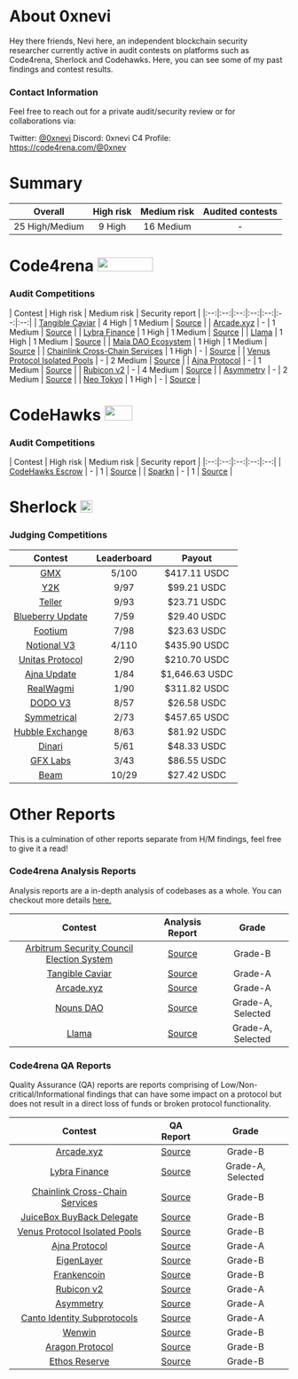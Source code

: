 # About 0xnevi

Hey there friends, Nevi here, an independent blockchain security researcher currently active in audit contests on platforms such as Code4rena, Sherlock and Codehawks. Here, you can see some of my past findings and contest results.

### Contact Information
Feel free to reach out for a private audit/security review or for collaborations via:

Twitter: [@0xnevi](https://twitter.com/0xnevi)
Discord: 0xnevi
C4 Profile: https://code4rena.com/@0xnev

# Summary

| Overall | High risk |  Medium risk | Audited contests |
|:--:|:--:|:--:|:--:|
| 25 High/Medium | 9 High | 16 Medium | - |  

# Code4rena <img src="https://code4rena.com/logos/c4-logo.svg" width=100 height=25>

### Audit Competitions
| Contest | High risk | Medium risk | Security report | 
|:--:|:--:|:--:|:--:|:--:|:--:|:--:|
| [Tangible Caviar](https://code4rena.com/contests/2023-08-tangible-caviar#top) | 4 High | 1 Medium | [Source]() | 
| [Arcade.xyz](https://code4rena.com/contests/2023-07-arcadexyz#top) | - | 1 Medium | [Source]() | 
| [Lybra Finance](https://code4rena.com/contests/2023-06-lybra-finance#top) | 1 High | 1 Medium | [Source]() | 
| [Llama](https://code4rena.com/contests/2023-06-llama#top) | 1 High | 1 Medium | [Source]() | 
| [Maia DAO Ecosystem](https://code4rena.com/contests/2023-05-maia-dao-ecosystem#top) | 1 High | 1 Medium | [Source]() | 
| [Chainlink Cross-Chain Services](https://code4rena.com/contests/2023-05-chainlink-cross-chain-services-ccip-and-arm-network#top) | 1 High | - | [Source]() | 
| [Venus Protocol Isolated Pools](https://code4rena.com/contests/2023-05-venus-protocol-isolated-pools#top) | - | 2 Medium | [Source]() | 
| [Ajna Protocol](https://code4rena.com/contests/2023-05-ajna-protocol#top) | - | 1 Medium | [Source]() | 
| [Rubicon v2](https://code4rena.com/contests/2023-04-rubicon-v2#top) | - | 4 Medium | [Source]() | 
| [Asymmetry](https://code4rena.com/contests/2023-03-asymmetry-contest#top) | - | 2 Medium | [Source]() | 
| [Neo Tokyo](https://code4rena.com/contests/2023-03-neo-tokyo-contest#top) | 1 High | - | [Source]() | 

# CodeHawks <img src="https://res.cloudinary.com/droqoz7lg/image/upload/v1689080263/snhkgvtsidryjdtx0pce.png" width=50 height=27>

### Audit Competitions
| Contest | High risk | Medium risk | Security report | 
|:--:|:--:|:--:|:--:|:--:|
| [CodeHawks Escrow](https://github.com/Cyfrin/2023-07-escrow) | - | 1 | [Source]() | 
| [Sparkn](https://github.com/Cyfrin/2023-08-sparkn) | - | 1 | [Source]() | 

# Sherlock  <img src="https://audits.sherlock.xyz/_next/static/media/sherlock_logo.dc2b3290.svg" width=22 height=22>

### Judging Competitions
| Contest | Leaderboard | Payout |
|:--:|:--:|:--:|
| [GMX](https://audits.sherlock.xyz/contests/6)| 5/100 | $417.11 USDC | 
| [Y2K](https://audits.sherlock.xyz/contests/57)| 9/97 | $99.21 USDC | 
| [Teller](https://audits.sherlock.xyz/contests/62)| 9/93 | $23.71 USDC |
| [Blueberry Update](https://audits.sherlock.xyz/contests/69)| 7/59 | $29.40 USDC | 
| [Footium](https://audits.sherlock.xyz/contests/71)| 7/98 | $23.63 USDC | 
| [Notional V3](https://audits.sherlock.xyz/contests/59)| 4/110 | $435.90 USDC | 
| [Unitas Protocol](https://audits.sherlock.xyz/contests/73)| 2/90 | $210.70 USDC | 
| [Ajna Update](https://audits.sherlock.xyz/contests/75)| 1/84 | $1,646.63 USDC | 
| [RealWagmi](https://audits.sherlock.xyz/contests/88)| 1/90 | $311.82 USDC | 
| [DODO V3](https://audits.sherlock.xyz/contests/89)| 8/57 | $26.58 USDC | 
| [Symmetrical](https://audits.sherlock.xyz/contests/85)| 2/73 | $457.65 USDC | 
| [Hubble Exchange](https://audits.sherlock.xyz/contests/72)| 8/63 | $81.92 USDC | 
| [Dinari](https://audits.sherlock.xyz/contests/98)| 5/61 | $48.33 USDC | 
| [GFX Labs](https://audits.sherlock.xyz/contests/97)| 3/43 | $86.55 USDC | 
| [Beam](https://audits.sherlock.xyz/contests/102)| 10/29 | $27.42 USDC | 

# Other Reports
This is a culmination of other reports separate from H/M findings, feel free to give it a read!

### Code4rena Analysis Reports
Analysis reports are a in-depth analysis of codebases as a whole. You can checkout more details [here.](https://code4rena.notion.site/Analyses-Guidelines-and-FAQ-2808a71e08e44c81a985527194f5f118#78bf85ff58944e0ab714a5e42fe1237a)

| Contest | Analysis Report | Grade|
|:--:|:--:|:--:|
| [Arbitrum Security Council Election System](https://code4rena.com/contests/2023-08-tangible-caviar#top) | [Source]() | Grade-B |
| [Tangible Caviar](https://code4rena.com/contests/2023-08-tangible-caviar#top) | [Source]() | Grade-A |
| [Arcade.xyz](https://code4rena.com/contests/2023-07-arcadexyz#top) | [Source]() | Grade-A |
| [Nouns DAO](https://code4rena.com/contests/2023-07-nouns-dao#top) | [Source]() | Grade-A, Selected |
| [Llama](https://code4rena.com/contests/2023-06-llama#top) | [Source]() | Grade-A, Selected |

### Code4rena QA Reports
Quality Assurance (QA) reports are reports comprising of Low/Non-critical/Informational findings that can have some impact on a protocol but does not result in a direct loss of funds or broken protocol functionality.

| Contest | QA Report | Grade|
|:--:|:--:|:--:|
| [Arcade.xyz](https://code4rena.com/contests/2023-07-arcadexyz#top) | [Source]() | Grade-B |
| [Lybra Finance](https://code4rena.com/contests/2023-06-lybra-finance#top) | [Source]() | Grade-A, Selected |
| [Chainlink Cross-Chain Services](https://code4rena.com/contests/2023-05-chainlink-cross-chain-services-ccip-and-arm-network#top) | [Source]() | Grade-B |
| [JuiceBox BuyBack Delegate](https://code4rena.com/contests/2023-05-juicebox-buyback-delegate) | [Source]() | Grade-B |
| [Venus Protocol Isolated Pools](https://code4rena.com/contests/2023-05-venus-protocol-isolated-pools) | [Source]() | Grade-B |
| [Ajna Protocol](https://code4rena.com/contests/2023-05-ajna-protocol) | [Source]() | Grade-A |
| [EigenLayer](https://code4rena.com/contests/2023-04-eigenlayer-contest) | [Source]() | Grade-B |
| [Frankencoin](https://code4rena.com/contests/2023-04-frankencoin) | [Source]() | Grade-B |
| [Rubicon v2](https://code4rena.com/contests/2023-04-rubicon-v2) | [Source]() | Grade-A |
| [Asymmetry](https://code4rena.com/contests/2023-03-asymmetry-contest) | [Source]() | Grade-A |
| [Canto Identity Subprotocols](https://code4rena.com/contests/2023-03-canto-identity-subprotocols-contest) | [Source]() | Grade-A |
| [Wenwin](https://code4rena.com/contests/2023-03-wenwin-contest) | [Source]() | Grade-B |
| [Aragon Protocol](https://code4rena.com/contests/2023-03-aragon-protocol-contest) | [Source]() | Grade-B |
| [Ethos Reserve](https://code4rena.com/contests/2023-02-ethos-reserve-contest) | [Source]() | Grade-B |



